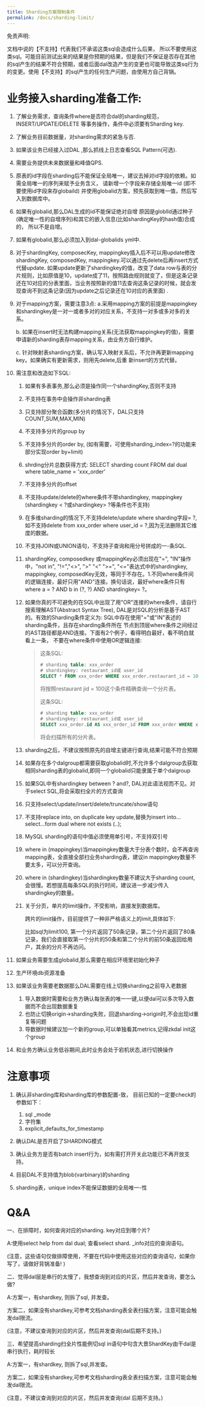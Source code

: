 ```yaml
---
title: Sharding方案限制条件
permalink: /docs/sharding-limit/
---
```


免责声明:

文档中说的【不支持】代表我们不承诺这类sql会造成什么后果， 所以不要使用这类sql。可能目前测试出来的结果是你预期的结果，但是我们不保证是否存在其他的sql产生的结果不符合预期，或者后面dal改造产生的变更也可能导致这类sq行为的变更。使用【不支持】的sql产生的任何生产问题，由使用方自己背锅。

#  业务接入sharding准备工作:

1. 了解业务需求，查询条件where是否符合dal的sharding规范，INSERT/UPDATE/DELETE 等事务操作，条件中必须要有Sharding key.

2. 了解业务目前数据量，对sharding需求的紧急与否.

3. 如果该业务已经接入过DAL ,那么抓线上日志查看SQL Pattern(可选).

4. 需要业务提供未来数据量和峰值QPS.

5. 原表的id字段在sharding后不能保证全局唯一，建议去掉对id字段的依赖。如需全局唯一的序列来赋予业务含义， 请新增一个字段来存储全局唯一id (即不要使用id字段来存globaild) 并使用globalid方案，预先获取到唯一值，然后写入到数据库中。

6. 如果有globalid,那么DAL生成的id不能保证绝对自增
   原因是globlld通过种子(确定唯一性的自增序列)和其它的嵌入信息(比如shardingKey的hash值)合成的， 所以不是自增。

7. 如果有globalid,那么必须加入到dal-globalids yml中.

8. 对于shardingKey, composecKey, mappingkey插入后不可以用update修改shardingKey, composedKey, mappingkey.可以通过先delete后再insert方式代替update.
   如果update更新了shardingkey的值，改变了data row与表的分片规则，比如原值是10，update成了11，按照路由规则就变了，但是这条记录还在10对应的分表里面，当业务按照新的值11去查询这条记录的时候，就会发现查询不到这条记录(因为update之后记录还在10对应的表里面) .

9. 对于mapping方案，需要注意3点:
   a.采用mapping方案的前提是mappingkey和shardingkey是一对一或者多对的对应关系，不支持一对多或多对多的关系。

   b. 如果在insert时无法构建mapping关系(无法获取mappingkey的值)，需要申请新的sharding表存mapping关系，由业务方自行维护。

   c. 针对映射表sharding方案，确认写入映射关系后，不允许再更新mapping key。如果确实有更新需求，则用先delete,后重 新insert的方式代替。

10. 需注意和改造如下SQL:

    1. 如果有多表事务,那么必须是操作同一个shardingKey,否则不支持

    2. 不支持在事务中会操作非sharding表

    3. 只支持部分聚合函数(多分片的情况下，DAL只支持COUNT,SUM,MAX,MIN)

    4. 不支持多分片的group by

    5. 不支持多分片的order by, (如有需要，可使用sharding_index=?的功能来部分实现order by+limit)

    6. shrding分片总数获得方式: SELECT sharding count FROM dal dual where table_name = 'xxx_order'

    7. 不支持多分片的offset

    8. 不支持update/delete的where条件不带shardingkey, mappingkey (shardingkey < ?或shardingkey> ?等条件也不支持)

    9. 在多维sharding的情况下,不支持delete/update where sharding字段= ?,如不支持delete from xxx_order where user_id = ?,因为无法删除其它维度的数据。

    10. 不支持JOIN或UNION语句，不支持子查询和用分号拼成的一-条SQL.

    11. shardingKey, composedkey 或mappingKey必须出现在"=", "IN"操作中，"not in", "!=","<>", ">" "<" ">=", "<="表达式中的shardingkey, mappingkey, composedKey无效，等同于不存在。1.不同where条件间的逻辑连接，最好只用"AND"连接。换句话说，最好where条件只有where a = ? AND b in (?, ?) AND shardingkey= ?。

    12. 如果你真的不可避免的在SQL中出现了用"OR"连接的where条件，请自行搜索理解AST(Abstract Syntax Tree), DAL是对SQL的分析是基于AST的。有效的Sharding条件定义为: SQL中存在使用"="或"IN"表述的sharding条件，且存在sharding条件所在 节点到顶层where条件之间经过的AST路径都是AND连接。下面有2个例子，看得明白最好，看不明白就看上一条， 不要在where条件中使用OR逻辑连接:

        > 这条SQL:
        >
        > ```sql
        > # sharding table: xxx_order
        > # shardingkey: restaurant_id或 user_id
        > SELECT * FROM xxx_order WHERE xxx_order.restaurant_id = 100 and (user_id = 1500 or abc=123);
        > ```
        >
        > 将按照restaurant jid = 100这个条件精确查询一个分片表。
        >
        > 这条SQL:
        >
        > ```sql
        > # sharding table: xxx_order
        > # shardingkey: restaurant_id或 user_id
        > SELECT xxx_order.id AS xxx_order_id FROM xxx_order WHERE xxx_order.restaurant id IN (2000,3000) or x=y
        > ```
        >
        > 将会扫描所有的分片表。

    13. sharding之后，不建议按照原先的自增主键进行查询,结果可能不符合预期

    14. 如果存在多个dalgroup都需要获取globalid时,不允许多个dalgroup去获取相同sharding表的globalid,即同一个globalid只能隶属于单个dalgroup

    15. 如果SQL中有shardingkey between ? and?, DAL对此语法视而不见。对于select SQL,将会采取扫全片的方式查询

    16. 只支持select/update/insert/delete/truncate/show语句

    17. 不支持replace into, on duplicate key update,替换为insert into...  select...form dual where not exists (..);

    18.  MySQL sharding的语句中值必须使用单引号，不支持双引号

    19. where in (mappingkey)当mappingkey数量大于分表个数时，会不再查询mapping表，全直接全部扫业务sharding表，建议in mappingkey数量不要太多，可以分开查询。

    20.  where in (shardingkey)当shardingkey数量不建议大于sharding count,会很慢。若想提高每条SQL的执行时间，建议进一步减少传入shardingkey的数量。

    21. 关于分页，单片的limit操作，不受影响，直接发到数据库。

        跨片的limit操作，目前提供了一种非严格语义上的imit,具体如下:

        比如sql为limit100, 第一个分片返回了50条记录，第二个分片返回了80条记录，我们会直接取第一个分片的50条和第二个分片的前50条返回给用户，其余的分片不再访问。

11. 如果业务需要生成globalid,那么需要在相应环境里初始化种子

12. 生产环境db资源准备

13. 如果该业务需要老数据那么DAL需要在线上切换sharding之前导入老数据
    1. 导入数据时需要和业务方确认每张表的唯一一键,以便dal可以多次导入数据而不会出现数据重复
    2. 也防止切换origin->sharding失败，回退sharding->origin时,不会出现id重复等问题
    3. 导数据时候建议加一个新的group,可以单独看其metrics,记得zkdal init这个group
14. 和业务方确认业务低谷期间,此时业务会处于宕机状态,进行切换操作

# 注意事项

1. 确认非sharding库和sharding库的参数配置-致， 目前已知的一定要check的参数如下：
   1. sql _mode
   2. 字符集
   3. explicit_defaults_for_timestamp

2. 确认DAL是否开启了SHARDING模式

3. 确认业务方是否有batch insert行为，如有需打开开关此功能已不再开放支持。

4. 目前DAL不支持值为blob(varbinary)的sharding

5. sharding表，unique index不能保证数据的全局唯一-性

# Q&A

一、在排障时，如何查询对应的sharding. key对应到哪个片?

A:使用select help from dal dual; 查看select shard. _info对应的查询语句。

(注意，这些语句仅做排障使用，不要在代码中使用这些对应的查询语句，如果你写了，请做好背锅准备! )

二、觉得dal层是串行的太慢了，我想查询到对应的片区，然后并发查询，要怎么做?

A:方案一，有shardkey, 则拆了sql, 并发查。

方案二，如果没有shardkey,可参考文档sharding表全表扫描方案，注意可能会触发dal限流。

(注意，不建议查询到对应的片区，然后并发查询(dal后期不支持。)

三、希望提高sharding扫全片性能例切sql in语句中句含大景ShardKey由干dal是串行执行，耗时较长

A:方案一，有shardkey, 则拆了sql,并发查。

方案二，如果没有shardkey,可参考文档sharding表全表扫描方案，注意可能会触发dal限流。

(注意，不建议查询到对应的片区，然后并发查询(dal 后期不支持。)